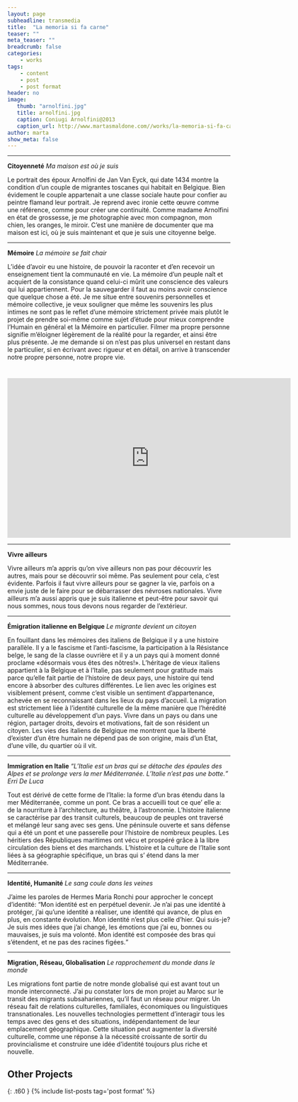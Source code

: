 ```yaml
---
layout: page
subheadline: transmedia
title:  "La memoria si fa carne"
teaser: ""
meta_teaser: ""
breadcrumb: false
categories:
    - works
tags:
    - content
    - post
    - post format
header: no
image:
   thumb: "arnolfini.jpg"
   title: arnolfini.jpg
   caption: Coniugi Arnolfini@2013
   caption_url: http://www.martasmaldone.com//works/la-memoria-si-fa-carne/
author: marta
show_meta: false
---
```



---
<strong>Citoyenneté</strong> <i>Ma maison est où je suis</i>


Le portrait des époux Arnolfini de Jan Van Eyck, qui date 1434 montre la condition d’un couple de migrantes toscanes qui habitait en Belgique.
Bien évidement le couple appartenait a une classe sociale haute pour confier au peintre flamand leur portrait.
Je reprend avec ironie cette œuvre comme une référence, comme pour créer une continuité.
Comme madame Arnolfini en état de grossesse, je me photographie avec mon compagnon, mon chien, les oranges, le miroir.
C’est une manière de documenter que ma maison est ici, où je suis maintenant et que je suis une citoyenne belge.

<hr>


<strong>Mémoire</strong> <i>La mémoire se fait chair</i>


L’idée d’avoir eu une histoire, de pouvoir la raconter et d’en recevoir un enseignement tient la communauté en vie. La mémoire d’un peuple naît et acquiert de la consistance quand celui-ci mûrit une conscience des valeurs qui lui appartiennent. Pour la sauvegarder il faut au moins avoir conscience que quelque chose a été.
Je me situe entre souvenirs personnelles et mémoire collective, je veux souligner que même les souvenirs les plus intimes ne sont pas le reflet d’une mémoire strictement privée mais plutôt le projet de prendre soi-même comme sujet d’étude pour mieux comprendre l’Humain en général et la Mémoire en particulier.
Filmer ma propre personne signifie m’éloigner légèrement de la réalité pour la regarder, et ainsi être plus présente. Je me demande si on n’est pas plus universel en restant dans le particulier, si en écrivant avec rigueur et en détail, on arrive à transcender notre propre personne, notre propre vie.
#


<iframe src="https://player.vimeo.com/video/93275523?color=26c68b&portrait=0" width="640" height="360" frameborder="0" webkitallowfullscreen mozallowfullscreen allowfullscreen></iframe>


<hr>


<strong>Vivre ailleurs</strong>


Vivre ailleurs m’a appris qu’on vive ailleurs non pas pour découvrir les autres, mais pour se découvrir soi même. Pas seulement pour cela, c’est évidente. Parfois il faut vivre ailleurs pour se gagner la vie, parfois on a envie juste de le faire pour se débarrasser des névroses nationales. Vivre ailleurs m’a aussi appris que je suis italienne et peut-être pour savoir qui nous sommes, nous tous devons nous regarder de l’extérieur.


<hr>

<strong>Émigration italienne en Belgique</strong> <i>Le migrante devient un citoyen</i>


En fouillant dans les mémoires des italiens de Belgique il y a une histoire parallèle. Il y a le fascisme et l’anti-fascisme, la participation à la Résistance belge, le sang de la classe ouvrière et il y a un pays qui à moment donné proclame «désormais vous êtes des nôtres!». L’héritage de vieux italiens appartient à la Belgique et à l’Italie, pas seulement pour gratitude mais parce qu’elle fait partie de l’histoire de deux pays, une histoire qui tend encore à absorber des cultures différentes. Le lien avec les origines est visiblement présent, comme c’est visible un sentiment d’appartenance, achevée en se reconnaissant dans les lieux du pays d’accueil. La migration est strictement liée à l’identité culturelle de la même manière que l’hérédité culturelle au développement d’un pays. Vivre dans un pays ou dans une région, partager droits, devoirs et motivations, fait de son résident un citoyen. Les vies des italiens de Belgique me montrent que la liberté d’exister d’un être humain ne dépend pas de son origine, mais d’un Etat, d’une ville, du quartier où il vit.


<hr>

<strong>Immigration en Italie</strong>  <i><q>L’Italie est un bras qui se détache des épaules des Alpes et se prolonge vers la mer Méditerranée. L’Italie n’est pas une botte.</q> Erri De Luca</i>


Tout est dérivé de cette forme de l’Italie: la forme d’un bras étendu dans la mer Méditerranée, comme un pont. Ce bras a accueilli tout ce que’ elle a: de la nourriture à l’architecture, au théâtre, à l’astronomie. L’histoire italienne se caractérise par des transit culturels, beaucoup de peuples ont traversé et mélangé leur sang avec ses gens. Une péninsule ouverte et sans défense qui a été un pont et une passerelle pour l’histoire de nombreux peuples. Les héritiers des Républiques maritimes ont vécu et prospéré grâce à la libre circulation des biens et des marchands. L’histoire et la culture de l’Italie sont liées à sa géographie spécifique, un bras
qui s’ étend dans la mer Méditerranée.

<hr>


<strong>Identité, Humanité</strong>  <i>Le sang coule dans les veines</i>


J’aime les paroles de Hermes Maria Ronchi pour approcher le concept d’identité: <q>Mon identité est en perpétuel devenir. Je n’ai pas une identité à protéger, j’ai qu’une identité a réaliser, une identité qui avance, de plus en plus, en constante évolution. Mon identité n’est plus celle d’hier. Qui suis-je? Je suis mes idées que j’ai changé, les émotions que j’ai eu, bonnes ou mauvaises, je suis ma volonté. Mon identité est composée des bras qui s’étendent, et ne pas des racines figées.</q>

<hr>


<strong>Migration, Réseau, Globalisation</strong> <i>Le rapprochement du monde dans le monde</i>


Les migrations font partie de notre monde globalisé qui est avant tout un monde interconnecté. J’ai pu constater lors de mon projet au Maroc sur le transit des migrants subsahariennes, qu’il faut un réseau pour migrer. Un réseau fait de relations culturelles, familiales, économiques ou linguistiques transnationales.
Les nouvelles technologies permettent d’interagir tous les temps avec des gens et des situations, indépendantement de leur emplacement géographique. Cette situation peut augmenter la diversité culturelle, comme une réponse à la nécessité croissante de sortir du provincialisme et construire une idée d’identité toujours plus riche et nouvelle.









## Other Projects
{: .t60 }
{% include list-posts tag='post format' %}

